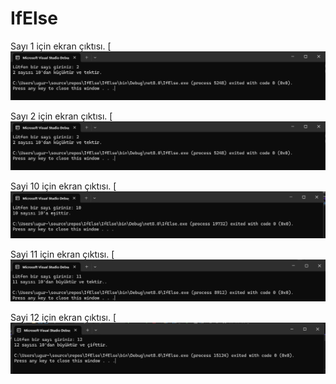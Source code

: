 # IfElse
Sayı 1 için ekran çıktısı.
[![Sayi 1 icin](https://github.com/ugurarican/IfElse/blob/master/2.png)

Sayı 2 için ekran çıktısı.
[![Sayi 2 icin](https://github.com/ugurarican/IfElse/blob/master/2.png)

Sayi 10 için ekran çıktısı.
[![Sayi 10 icin](https://github.com/ugurarican/IfElse/blob/master/10.png)

Sayi 11 için ekran çıktısı.
[![Sayi 11 icin](https://github.com/ugurarican/IfElse/blob/master/11.png)

Sayi 12 için ekran çıktısı.
[![Sayi 12 icin](https://github.com/ugurarican/IfElse/blob/master/12.png)
